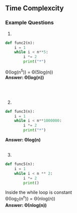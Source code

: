 ## Time Complexcity 

### Example Questions

1)
```python
def func2(n):
    i = 1
    while i < n**5:
        i *= 2
        print("*")
```

Θ(log(n<sup>5</sup>)) = Θ(5log(n))    
**Answer: Θ(log(n))**

<br></br>

2)
```python
def func3(n):
    i = 1
    while i < n**1000000:
        i *= 2
        print("*")
```
   
**Answer: &Theta;log(n)**
<br></br>
  


3)
```python
def func5(n):
    i = 1
    while i < n ** 2:
        i *= 2
        print()
```   
Inside the while loop is constant   
&Theta;(log<sub>2</sub>(n<sup>n</sup>)) = &Theta;(nlog(n))   
**Answer: &Theta;(nlog(n))**
